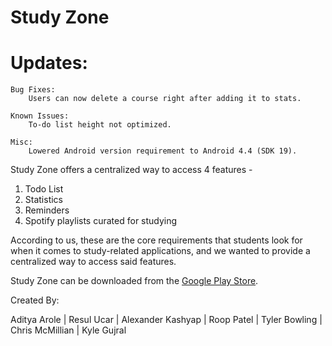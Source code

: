 # Study Zone

# Updates:
	Bug Fixes:
		Users can now delete a course right after adding it to stats.

	Known Issues:
		To-do list height not optimized.

	Misc:
		Lowered Android version requirement to Android 4.4 (SDK 19).

Study Zone offers a centralized way to access 4 features - 

1. Todo List
2. Statistics
3. Reminders
4. Spotify playlists curated for studying

According to us, these are the core requirements that students look for when it comes to study-related applications, and we
wanted to provide a centralized way to access said features.

Study Zone can be downloaded from the <a href="https://play.google.com/store/apps/details?id=com.aarole.study_zone">Google Play Store</a>.

Created By:<p>
Aditya Arole | 
Resul Ucar | 
Alexander Kashyap | 
Roop Patel | 
Tyler Bowling | 
Chris McMillian | 
Kyle Gujral
